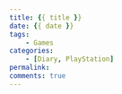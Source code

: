 ```yaml
---
title: {{ title }}
date: {{ date }}
tags:
    - Games
categories: 
    - [Diary, PlayStation]
permalink: 
comments: true
---
```

